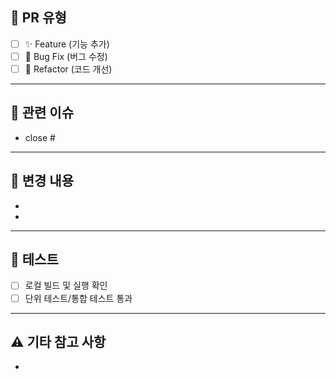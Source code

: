 ## 📌 PR 유형
<!-- 해당되는 항목에 체크 -->
- [ ] ✨ Feature (기능 추가)
- [ ] 🐛 Bug Fix (버그 수정)
- [ ] 🔨 Refactor (코드 개선)

---

## 🔗 관련 이슈
<!-- 이 PR이 해결하는 이슈 번호 작성 -->
- close #

---

## 📄 변경 내용
<!-- 핵심 변경 사항 간단히 요약 -->
- 
-

---

## 🧪 테스트
<!-- 테스트 방법과 결과 -->
- [ ] 로컬 빌드 및 실행 확인
- [ ] 단위 테스트/통합 테스트 통과

---

## ⚠️ 기타 참고 사항
<!-- 리뷰 시 유의할 점, 추가로 논의할 내용 -->
- 
